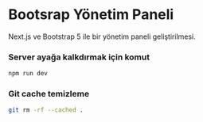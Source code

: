 # Bootsrap Yönetim Paneli

Next.js ve Bootstrap 5 ile bir yönetim paneli geliştirilmesi.

### Server ayağa kalkdırmak için komut
```bash
npm run dev
```

### Git cache temizleme
```bash
git rm -rf --cached .
```

